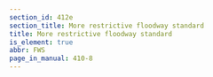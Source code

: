 ```yaml
---
section_id: 412e
section_title: More restrictive floodway standard
title: More restrictive floodway standard
is_element: true
abbr: FWS
page_in_manual: 410-8
---
```

